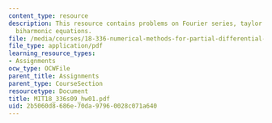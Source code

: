 ```yaml
---
content_type: resource
description: This resource contains problems on Fourier series, taylor series, and
  biharmonic equations.
file: /media/courses/18-336-numerical-methods-for-partial-differential-equations-spring-2009/2b5060d8686e70da97960028c071a640_MIT18_336s09_hw01.pdf
file_type: application/pdf
learning_resource_types:
- Assignments
ocw_type: OCWFile
parent_title: Assignments
parent_type: CourseSection
resourcetype: Document
title: MIT18_336s09_hw01.pdf
uid: 2b5060d8-686e-70da-9796-0028c071a640
---
```

